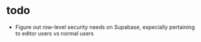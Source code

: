 # todo

- Figure out row-level security needs on Supabase, especially pertaining to editor users vs normal users
